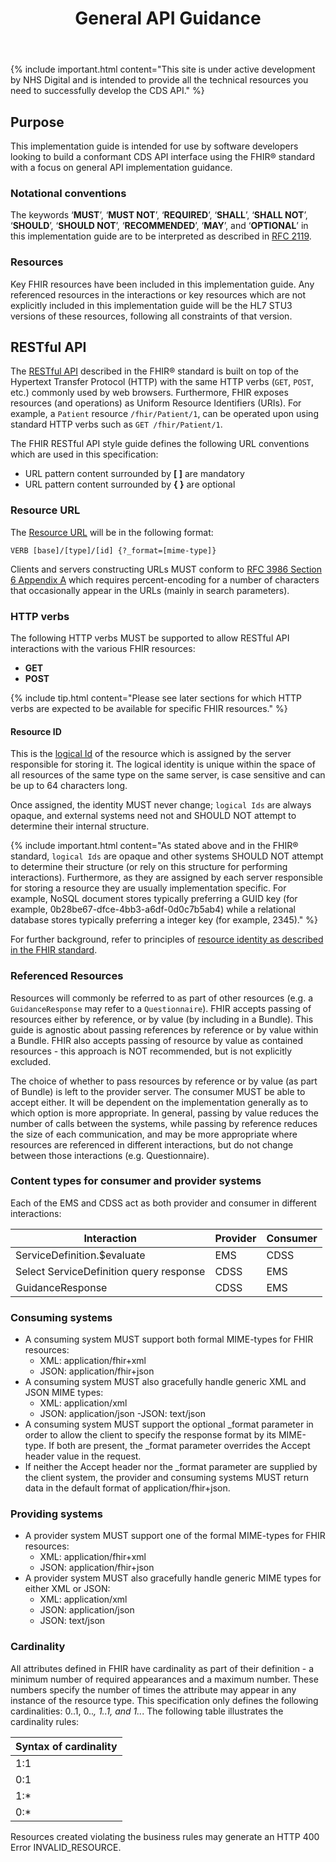 ﻿---
title: General API Guidance
keywords: rest, api
tags: [rest,fhir,api]
sidebar: ctp_rest_sidebar
permalink: api_general_guidance.html
summary: Implementation guidance for developers - focusing on general API implementation guidance
---
{% include important.html content="This site is under active development by NHS Digital and is intended to provide all the technical resources you need to successfully develop the CDS API." %}


## Purpose ##

This implementation guide is intended for use by software developers looking to build a conformant CDS API interface using the FHIR&reg; standard with a focus on general API implementation guidance.

### Notational conventions ###

The keywords ‘**MUST**’, ‘**MUST NOT**’, ‘**REQUIRED**’, ‘**SHALL**’, ‘**SHALL NOT**’, ‘**SHOULD**’, ‘**SHOULD NOT**’, ‘**RECOMMENDED**’, ‘**MAY**’, and ‘**OPTIONAL**’ in this implementation guide are to be interpreted as described in [RFC 2119](https://www.ietf.org/rfc/rfc2119.txt).

### Resources ###

Key FHIR resources have been included in this implementation guide. Any referenced resources in the interactions or key resources which are not explicitly included in this implementation guide will be the HL7 STU3 versions of these resources, following all constraints of that version.

## RESTful API ##

The [RESTful API](https://www.hl7.org/fhir/STU3/http.html) described in the FHIR&reg; standard is built on top of the Hypertext Transfer Protocol (HTTP) with the same HTTP verbs (`GET`, `POST`, etc.) commonly used by web browsers. Furthermore, FHIR exposes resources (and operations) as Uniform Resource Identifiers (URIs). For example, a `Patient` resource `/fhir/Patient/1`, can be operated upon using standard HTTP verbs such as `GET /fhir/Patient/1`.

The FHIR RESTful API style guide defines the following URL conventions which are used in this specification:

- URL pattern content surrounded by **[ ]** are mandatory
- URL pattern content surrounded by **{ }** are optional


### Resource URL ###

The [Resource URL](http://www.hl7.org/implement/standards/fhir/STU3/http.html) will be in the following format:

	VERB [base]/[type]/[id] {?_format=[mime-type]}

Clients and servers constructing URLs MUST conform to [RFC 3986 Section 6 Appendix A](https://tools.ietf.org/html/rfc3986#appendix-A) which requires percent-encoding for a number of characters that occasionally appear in the URLs (mainly in search parameters).

### HTTP verbs ###

The following HTTP verbs MUST be supported to allow RESTful API interactions with the various FHIR resources:

- **GET**
- **POST**

{% include tip.html content="Please see later sections for which HTTP verbs are expected to be available for specific FHIR resources." %}


#### Resource ID ####

This is the [logical Id](http://hl7.org/fhir/STU3/resource.html#id) of the resource which is assigned by the server responsible for storing it. The logical identity is unique within the space of all resources of the same type on the same server, is case sensitive and can be up to 64 characters long.

Once assigned, the identity MUST never change; `logical Ids` are always opaque, and external systems need not and SHOULD NOT attempt to determine their internal structure.

{% include important.html content="As stated above and in the FHIR&reg; standard, `logical Ids` are opaque and other systems SHOULD NOT attempt to determine their structure (or rely on this structure for performing interactions). Furthermore, as they are assigned by each server responsible for storing a resource they are usually implementation specific. For example, NoSQL document stores typically preferring a GUID key (for example, 0b28be67-dfce-4bb3-a6df-0d0c7b5ab4) while a relational database stores typically preferring a integer key (for example, 2345)." %} 

For further background, refer to principles of [resource identity as described in the FHIR standard](http://www.hl7.org/implement/standards/fhir/STU3/resource.html#id).  


### Referenced Resources ###
Resources will commonly be referred to as part of other resources (e.g. a `GuidanceResponse` may refer to a `Questionnaire`).  FHIR accepts passing of resources either by reference, or by value (by including in a Bundle).  This guide is agnostic about passing references by reference or by value within a Bundle.  FHIR also accepts passing of resource by value as contained resources - this approach is NOT recommended, but is not explicitly excluded.

The choice of whether to pass resources by reference or by value (as part of Bundle) is left to the provider server.  The consumer MUST be able to accept either.  It will be dependent on the implementation generally as to which option is more appropriate.  In general, passing by value reduces the number of calls between the systems, while passing by reference reduces the size of each communication, and may be more appropriate where resources are referenced in different interactions, but do not change between those interactions (e.g. Questionnaire).


### Content types for consumer and provider systems ###


Each of the EMS and CDSS act as both provider and consumer in different interactions:


| Interaction                 | Provider | Consumer |
| -----------------------     | -------  | ------- |
| ServiceDefinition.$evaluate | EMS | CDSS |
| Select ServiceDefinition query response | CDSS | EMS |
| GuidanceResponse            | CDSS | EMS |


### Consuming systems ###

- A consuming system MUST support both formal MIME-types for FHIR resources:
	- XML: application/fhir+xml
	- JSON: application/fhir+json
- A consuming system MUST also gracefully handle generic XML and JSON MIME types:
	- XML: application/xml
	- JSON: application/json
	-JSON: text/json
- A consuming system MUST support the optional _format parameter in order to allow the client to specify the response format by its MIME-type. If both are present, the _format parameter overrides the Accept header value in the request.
- If neither the Accept header nor the _format parameter are supplied by the client system, the provider and consuming systems MUST return data in the default format of application/fhir+json.

### Providing systems ###

- A provider system MUST support one of the formal MIME-types for FHIR resources:
    - XML: application/fhir+xml
    - JSON: application/fhir+json
- A provider system MUST also gracefully handle generic MIME types for either XML or JSON:
    - XML: application/xml
    - JSON: application/json
    - JSON: text/json


### Cardinality ###

All attributes defined in FHIR have cardinality as part of their definition - a minimum number of required appearances and a maximum number. These numbers specify the number of times the attribute may appear in any instance of the resource type. This specification only defines the following cardinalities: 0..1, 0..*, 1..1, and 1..*. The following table illustrates the cardinality rules:

|Syntax of cardinality|
|------|
|1:1|	One to one	Mandatory|	Not Repeatable|
|0:1|	Zero to one	Optional|	Not Repeatable|
|1:*|	One to many	Mandatory|	Repeatable|
|0:*|	Zero to many	Optional|	Repeatable|

Resources created violating the business rules may generate an HTTP 400 Error INVALID_RESOURCE.
